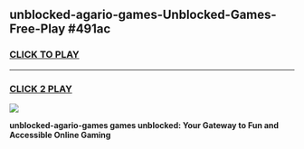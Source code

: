 
## unblocked-agario-games-Unblocked-Games-Free-Play #491ac
<h3>
<a href="https://us.freeplayer.one?title=unblocked-agario-games&ref=9M">CLICK TO PLAY</a></h3>
<hr>

<h3>
<a href="https://us.freeplayer.one?title=unblocked-agario-games&ref=9M">CLICK 2 PLAY</a>
  
</h3>

<a href="https://us.freeplayer.one?title=unblocked-agario-games&ref=9M"><img src="https://clearcache.store/games.png"></a>


**unblocked-agario-games games unblocked: Your Gateway to Fun and Accessible Online Gaming**
